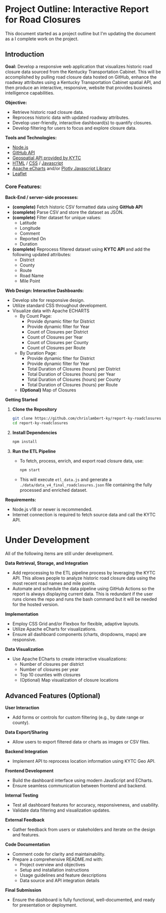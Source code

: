 # Project Outline: Interactive Report for Road Closures
This document started as a project outline but I'm updating the document as a I complete work on the project.

## Introduction

**Goal:**  Develop a responsive web application that visualizes historic road closure data sourced from the Kentucky Transportation Cabinet.  This will be accomplished by pulling road closure data hosted on GitHub, enhance the roadway attributes using a Kentucky Transportation Cabinet spatial API, and then produce an interactive, responsive, website that provides business intelligence capabilities.

**Objective:**
  - Retrieve historic road closure data. 
  - Reprocess historic data with updated roadway attributes.
  - Develop user-friendly, interactive dashboard(s) to quantify closures.
  - Develop filtering for users to focus and explore closure data.

**Tools and Technologies:** 
- [Node.js](https://nodejs.org/en)
- [GitHub API](https://docs.github.com/en/rest/using-the-rest-api)
- [Geospatial API provided by KYTC](https://kytc-api-v100-lts-qrntk7e3ra-uc.a.run.app/docs)
- [HTML](https://developer.mozilla.org/en-US/docs/Web/HTML) / [CSS](https://developer.mozilla.org/en-US/docs/Web/CSS) / [Javascript](https://developer.mozilla.org/en-US/docs/Web/JavaScript)
- [Apache eCharts](https://echarts.apache.org/en/index.html) and/or [Plotly Javascript Library](https://plotly.com/javascript/)
- [Leaflet](https://leafletjs.com/)

### Core Features:

   **Back-End / server-side processes:**
   - **(complete)** Fetch historic CSV formatted data using **GitHub API**
   - **(complete)** Parse CSV and store the dataset as JSON.
   - **(complete)** Filter dataset for unique values:
      - Latitude
      - Longitude
      - Comment
      - Reported On
      - Duration
   - **(complete)** Reprocess filtered dataset using **KYTC API** and add the following updated attributes:
      - District
      - County
      - Route
      - Road Name
      - Mile Point

   **Web Design: Interactive Dashboards:**
   - Develop site for responsive design.
   - Utilize standard CSS throughout development.
   - Visualize data with Apache ECHARTS
      - By Count Page:
         - Provide dynamic filter for District
         - Provide dynamic filter for Year
         - Count of Closures per District
         - Count of Closures per Year
         - Count of Closures per County
         - Count of Closures per Route
      - By Duration Page:
         - Provide dynamic filter for District
         - Provide dynamic filter for Year
         - Total Duration of Closures (hours) per District
         - Total Duration of Closures (hours) per Year
         - Total Duration of Closures (hours) per County
         - Total Duration of Closures (hours) per Route
      - **(Optional)** Map of Closures

**Getting Started**

1. **Clone the Repository**
   ```bash
   git clone https://github.com/chrislambert-ky/report-ky-roadclosures.git
   cd report-ky-roadclosures
   ```

2. **Install Dependencies**
   ```bash
   npm install
   ```

3. **Run the ETL Pipeline**
   - To fetch, process, enrich, and export road closure data, use:
     ```bash
     npm start
     ```
   - This will execute `etl_data.js` and generate a `./data/data_v4_final_roadclosures.json` file containing the fully processed and enriched dataset.

**Requirements:**
- Node.js v18 or newer is recommended.
- Internet connection is required to fetch source data and call the KYTC API.

# Under Development
All of the following items are still under development.

**Data Retrieval, Storage, and Integration**
   - Add reprocessing to the ETL pipeline process by leveraging the KYTC API.  This allows people to analyze historic road closure data using the most recent road names and mile points.
   - Automate and schedule the data pipeline using GitHub Actions so the report is always displaying current data.  This is redundant if the user runs clones the repo and runs the bash command but it will be needed for the hosted version.

**Implementation**
   - Employ CSS Grid and/or Flexbox for flexible, adaptive layouts.
   - Utilize Apache eCharts for visualizations.
   - Ensure all dashboard components (charts, dropdowns, maps) are responsive.

**Data Visualization**
   - Use Apache ECharts to create interactive visualizations:
     - Number of closures per district
     - Number of closures per year
     - Top 10 counties with closures
     - (Optional) Map visualization of closure locations

## Advanced Features (Optional)

**User Interaction**
   - Add forms or controls for custom filtering (e.g., by date range or county).

**Data Export/Sharing**
   - Allow users to export filtered data or charts as images or CSV files.

**Backend Integration**
   - Implement API to reprocess location information using KYTC Geo API.

**Frontend Development**
   - Build the dashboard interface using modern JavaScript and ECharts.
   - Ensure seamless communication between frontend and backend.

**Internal Testing**
   - Test all dashboard features for accuracy, responsiveness, and usability.
   - Validate data filtering and visualization updates.

**External Feedback**
   - Gather feedback from users or stakeholders and iterate on the design and features.

**Code Documentation**
   - Comment code for clarity and maintainability.
   - Prepare a comprehensive README.md with:
     - Project overview and objectives
     - Setup and installation instructions
     - Usage guidelines and feature descriptions
     - Data source and API integration details

**Final Submission**
   - Ensure the dashboard is fully functional, well-documented, and ready for presentation or deployment.
